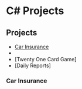 # C# Projects

## Projects 



* [Car Insurance](#car-insurance-project) 
*
* [Twenty One Card Game]
* [Daily Reports]


### Car Insurance
